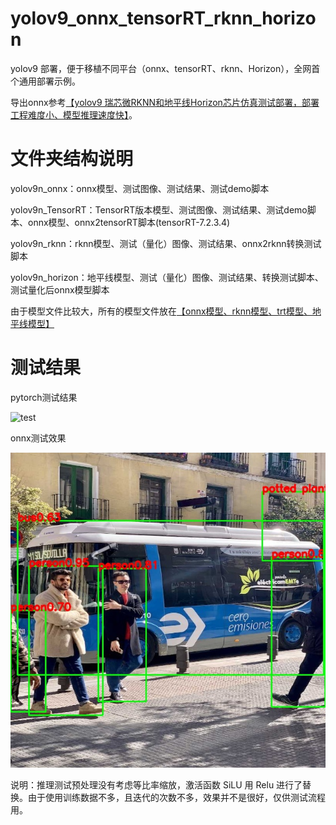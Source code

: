 # yolov9_onnx_tensorRT_rknn_horizon
yolov9 部署，便于移植不同平台（onnx、tensorRT、rknn、Horizon），全网首个通用部署示例。

导出onnx参考[【yolov9 瑞芯微RKNN和地平线Horizon芯片仿真测试部署，部署工程难度小、模型推理速度快】](https://blog.csdn.net/zhangqian_1/article/details/135523096)。

# 文件夹结构说明

yolov9n_onnx：onnx模型、测试图像、测试结果、测试demo脚本

yolov9n_TensorRT：TensorRT版本模型、测试图像、测试结果、测试demo脚本、onnx模型、onnx2tensorRT脚本(tensorRT-7.2.3.4)

yolov9n_rknn：rknn模型、测试（量化）图像、测试结果、onnx2rknn转换测试脚本

yolov9n_horizon：地平线模型、测试（量化）图像、测试结果、转换测试脚本、测试量化后onnx模型脚本

由于模型文件比较大，所有的模型文件放在[【onnx模型、rknn模型、trt模型、地平线模型】](https://github.com/cqu20160901/yolov9_onnx_tensorRT_rknn_horizon/releases/tag/v1.0)

# 测试结果

pytorch测试结果

![test](https://github.com/cqu20160901/yolov9_onnx_tensorRT_rknn_horizon/assets/22290931/5708d6a5-e8fd-4feb-9aa0-61e6267407d3)


onnx测试效果

![image](https://github.com/cqu20160901/yolov9_onnx_tensorRT_rknn_horizon/blob/main/yolov9_onnx/test_onnx_result.jpg)

说明：推理测试预处理没有考虑等比率缩放，激活函数 SiLU 用 Relu 进行了替换。由于使用训练数据不多，且迭代的次数不多，效果并不是很好，仅供测试流程用。
